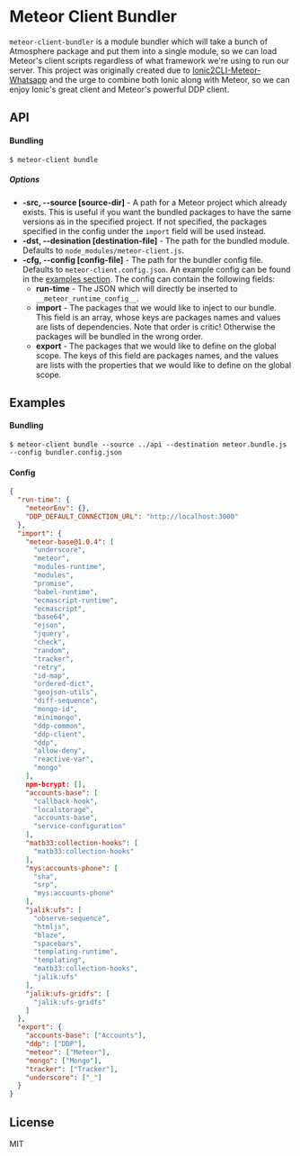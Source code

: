 # Meteor Client Bundler

`meteor-client-bundler` is a module bundler which will take a bunch of Atmosphere package and put them into a single module, so we can load Meteor's client scripts regardless of what framework we're using to run our server. This project was originally created due to [Ionic2CLI-Meteor-Whatsapp](https://github.com/Urigo/Ionic2CLI-Meteor-WhatsApp) and the urge to combine both Ionic along with Meteor, so we can enjoy Ionic's great client and Meteor's powerful DDP client.

## API

#### Bundling

    $ meteor-client bundle

##### Options

- **-src, --source [source-dir]** - A path for a Meteor project which already exists. This is useful if you want the bundled packages to have the same versions as in the specified project. If not specified, the packages specified in the config under the `import` field will be used instead.
- **-dst, --desination [destination-file]** - The path for the bundled module. Defaults to `node_modules/meteor-client.js`.
- **-cfg, --config [config-file]** - The path for the bundler config file. Defaults to `meteor-client.config.json`. An example config can be found in the [examples section](#examples). The config can contain the following fields:
  - **run-time** - The JSON which will directly be inserted to `__meteor_runtime_config__`.
  - **import** - The packages that we would like to inject to our bundle. This field is an array, whose keys are packages names and values are lists of dependencies. Note that order is critic! Otherwise the packages will be bundled in the wrong order.
  - **export** - The packages that we would like to define on the global scope. The keys of this field are packages names, and the values are lists with the properties that we would like to define on the global scope.

## Examples

#### Bundling

    $ meteor-client bundle --source ../api --destination meteor.bundle.js --config bundler.config.json

#### Config

```json
{
  "run-time": {
    "meteorEnv": {},
    "DDP_DEFAULT_CONNECTION_URL": "http://localhost:3000"
  },
  "import": {
    "meteor-base@1.0.4": [
      "underscore",
      "meteor",
      "modules-runtime",
      "modules",
      "promise",
      "babel-runtime",
      "ecmascript-runtime",
      "ecmascript",
      "base64",
      "ejson",
      "jquery",
      "check",
      "random",
      "tracker",
      "retry",
      "id-map",
      "ordered-dict",
      "geojson-utils",
      "diff-sequence",
      "mongo-id",
      "minimongo",
      "ddp-common",
      "ddp-client",
      "ddp",
      "allow-deny",
      "reactive-var",
      "mongo"
    ],
    npm-bcrypt: [],
    "accounts-base": [
      "callback-hook",
      "localstorage",
      "accounts-base",
      "service-configuration"
    ],
    "matb33:collection-hooks": [
      "matb33:collection-hooks"
    ],
    "mys:accounts-phone": [
      "sha",
      "srp",
      "mys:accounts-phone"
    ],
    "jalik:ufs": [
      "observe-sequence",
      "htmljs",
      "blaze",
      "spacebars",
      "templating-runtime",
      "templating",
      "matb33:collection-hooks",
      "jalik:ufs"
    ],
    "jalik:ufs-gridfs": [
      "jalik:ufs-gridfs"
    ]
  },
  "export": {
    "accounts-base": ["Accounts"],
    "ddp": ["DDP"],
    "meteor": ["Meteor"],
    "mongo": ["Mongo"],
    "tracker": ["Tracker"],
    "underscore": ["_"]
  }
}
```

## License

MIT